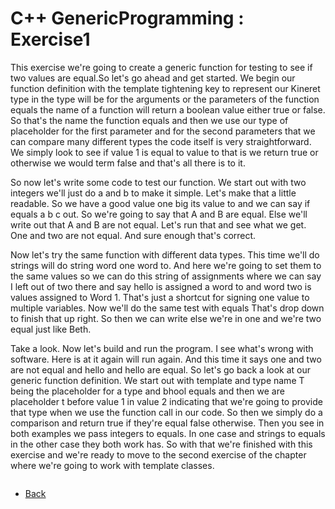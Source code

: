 # C++ GenericProgramming : Exercise1

This exercise we're going to create a generic function for testing to see if two values are equal.So let's go ahead and get started. We begin our function definition with the template tightening key to represent our Kineret type in the type will be for the arguments or the parameters of the function equals the name of a function will return a boolean value either true or false.
So that's the name the function equals and then we use our type of placeholder for the first parameter and for the second parameters that we can compare many different types the code itself is very straightforward. We simply look to see if value 1 is equal to value to that is we return true or otherwise we would term false and that's all there is to it.

So now let's write some code to test our function. We start out with two integers we'll just do a and b to make it simple. Let's make that a little readable. So we have a good value one big its value to and we can say if equals a b c out. So we're going to say that A and B are equal. Else we'll write out that A and B are not equal. Let's run that and see what we get. One and two are not equal. And sure enough that's correct.

Now let's try the same function with different data types. This time we'll do strings will do string word one word to. And here we're going to set them to the same values so we can do this string of assignments where we can say I left out of two there and say hello is assigned a word to and word two is values assigned to Word 1. That's just a shortcut for signing one value to multiple variables. Now we'll do the same test with equals That's drop down to finish that up right. So then we can write else we're in one and we're two equal just like Beth.

Take a look. Now let's build and run the program. I see what's wrong with software. Here is at it again will run again. And this time it says one and two are not equal and hello and hello are equal. So let's go back a look at our generic function definition.
We start out with template and type name T being the placeholder for a type and bhool equals and then we are placeholder t before value 1 in value 2 indicating that we're going to provide that type when we use the function call in our code. So then we simply do a comparison and return true if they're equal false otherwise. Then you see in both examples we pass integers to equals. In one case and strings to equals in the other case they both work has. So with that we're finished with this exercise and we're ready to move to the second exercise of the chapter where we're going to work with template classes.

```cpp


```
- [Back](./README.MD)
